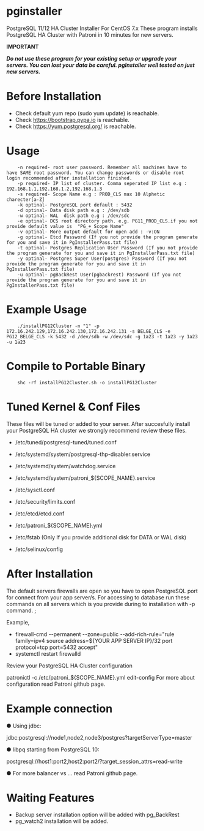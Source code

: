 # pginstaller
PostgreSQL 11/12 HA Cluster Installer For CentOS 7.x
These program installs PostgreSQL HA Cluster with Patroni in 10 minutes for new servers.


**IMPORTANT**

_**Do not use these program for your existing setup or upgrade your servers. You can lost your data be careful. pgInstaller well tested on just new servers.**_

# Before Installation

* Check default yum repo (sudo yum update) is reachable.
* Check https://bootstrap.pypa.io          is reachable.
* Check https://yum.postgresql.org/        is reachable.


# Usage
        -n required- root user password. Remember all machines have to have SAME root password. You can change passwords or disable root login recommended after installation finished.
        -p required- IP list of cluster. Comma seperated IP list e.g : 192.168.1.1,192.168.1.2,192.168.1.3
        -s required- Scope Name e.g : PROD_CLS max 10 Alphetic charecter[a-Z]
        -k optinal- PostgreSQL port default : 5432
        -d optinal- Data disk path e.g : /dev/sdb
        -w optinal- WAL  disk path e.g : /dev/sdc
        -e optinal- DCS root directory path. e.g. PG11_PROD_CLS.if you not provide default value is  "PG_+ Scope Name"
        -v optinal- More output default for open add : -v:ON 
        -g optinal- Etcd Password (If you not provide the program generate for you and save it in PgInstallerPass.txt file)
        -t optinal- Postgres Replication User Password (If you not provide the program generate for you and save it in PgInstallerPass.txt file)
        -y optinal- Postgres Super User(postgres) Password (If you not provide the program generate for you and save it in PgInstallerPass.txt file)
        -u optinal- pgBackRest User(pgbackrest) Password (If you not provide the program generate for you and save it in PgInstallerPass.txt file)

# Example Usage
        ./installPG12Cluster -n "1" -p 172.16.242.129,172.16.242.130,172.16.242.131 -s BELGE_CLS -e PG12_BELGE_CLS -k 5432 -d /dev/sdb -w /dev/sdc -g 1a23 -t 1a23 -y 1a23 -u 1a23
    
# Compile to Portable Binary
        shc -rf installPG12Cluster.sh -o installPG12Cluster
        
        
# Tuned Kernel & Conf Files

These files will be tuned or added to your server.
After succesfully install your PostgreSQL HA cluster we strongly recommend review these files.


* /etc/tuned/postgresql-tuned/tuned.conf
* /etc/systemd/system/postgresql-thp-disabler.service
* /etc/systemd/system/watchdog.service
* /etc/systemd/system/patroni_${SCOPE_NAME}.service

* /etc/sysctl.conf
* /etc/security/limits.conf

* /etc/etcd/etcd.conf
* /etc/patroni_${SCOPE_NAME}.yml
* /etc/fstab (Only If you provide additional disk for DATA or WAL disk)
* /etc/selinux/config

# After Installation 

The default servers firewalls are open so you have to open PostgreSQL port for connect from your app server/s. For accessing to database run these commands on all servers which is you provide during to installation with -p command. ;

Example,
- firewall-cmd --permanent --zone=public --add-rich-rule="rule family=ipv4 source address=${YOUR APP SERVER IP}/32 port protocol=tcp port=5432 accept"
- systemctl restart firewalld

Review your PostgreSQL HA Cluster configuration

patronictl -c /etc/patroni_${SCOPE_NAME}.yml edit-config
For more about configuration read Patroni github page.


# Example connection

● Using jdbc:

jdbc:postgresql://node1,node2,node3/postgres?targetServerType=master

● libpq starting from PostgreSQL 10:

postgresql://host1:port2,host2:port2/?target_session_attrs=read-write

● For more balancer vs ... read Patroni github page.
 
# Waiting Features 
 * Backup server installation option will be added with pg_BackRest 
 * pg_watch2  installation will be added.
 
